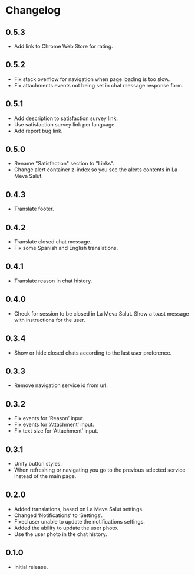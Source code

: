 # Changelog

## 0.5.3

- Add link to Chrome Web Store for rating.

## 0.5.2

- Fix stack overflow for navigation when page loading is too slow.
- Fix attachments events not being set in chat message response form.

## 0.5.1

- Add description to satisfaction survey link.
- Use satisfaction survey link per language.
- Add report bug link.

## 0.5.0

- Rename "Satisfaction" section to "Links".
- Change alert container z-index so you see the alerts contents in La Meva Salut.

## 0.4.3

- Translate footer.

## 0.4.2

- Translate closed chat message.
- Fix some Spanish and English translations.

## 0.4.1

- Translate reason in chat history.

## 0.4.0

- Check for session to be closed in La Meva Salut. Show a toast message with instructions for the user.

## 0.3.4

- Show or hide closed chats according to the last user preference.

## 0.3.3

- Remove navigation service id from url.

## 0.3.2

- Fix events for ‘Reason’ input.
- Fix events for ‘Attachment’ input.
- Fix text size for ‘Attachment’ input.

## 0.3.1

- Unify button styles.
- When refreshing or navigating you go to the previous selected service instead of the main page.

## 0.2.0

- Added translations, based on La Meva Salut settings.
- Changed ‘Notifications’ to ‘Settings’.
- Fixed user unable to update the notifications settings.
- Added the ability to update the user photo.
- Use the user photo in the chat history.

## 0.1.0

- Initial release.
